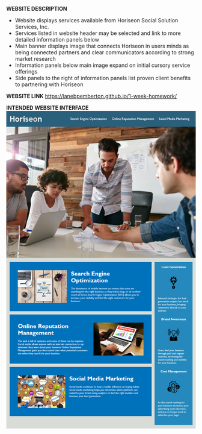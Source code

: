 **WEBSITE DESCRIPTION**
- Website displays services available from Horiseon Social Solution Services, Inc.
- Services listed in website header may be selected and link to more detailed information panels below
- Main banner displays image that connects Horiseon in users minds as being connected partners and clear communicators according to strong market research
- Information panels below main image expand on initial cursory service offerings
- Side panels to the right of information panels list proven client benefits to partnering with Horiseon

**WEBSITE LINK**
https://lanebpemberton.github.io/1-week-homework/

**INTENDED WEBSITE INTERFACE**
![Alt text](/Assets/01-html-css-git-homework-demo.png?raw=true "Image Interface")